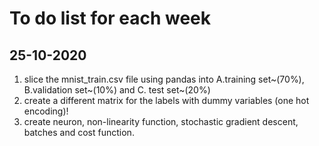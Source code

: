 # To do list for each week
## 25-10-2020
1. slice the mnist_train.csv file using pandas into A.training set~(70%), B.validation set~(10%) and C. test set~(20%)
2. create a different matrix for the labels with dummy variables (one hot encoding)!
3. create neuron, non-linearity function, stochastic gradient descent, batches and cost function.
